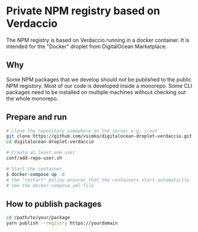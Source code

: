 # Private NPM registry based on Verdaccio

The NPM registry is based on Verdaccio running in a docker container.
It is intended for the "Docker" droplet from DigitalOcean Marketplace.

## Why

Some NPM packages that we develop should not be published to the public NPM registory.
Most of our code is developed inside a monorepo.
Some CLI packages need to be installed on multiple machines without checking
out the whole monorepo.

## Prepare and run

```sh
# clone the repository somewhere on the server e.g. /root
git clone https://github.com/vsimko/digitalocean-droplet-verdaccio.git
cd digitalocean-droplet-verdaccio

# Create at least one user
conf/add-repo-user.sh

# Start the container
$ docker-compose up -d
# the "restart" policy ensures that the containers start automaticlly
# see the docker-compose.yml file
```

## How to publish packages
```sh
cd /path/to/your/package
yarn publish --registry https://yourdomain
```
